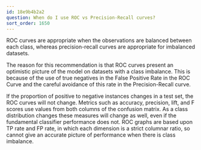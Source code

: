 ```yaml
---
id: 18e9b4b2a2
question: When do I use ROC vs Precision-Recall curves?
sort_order: 1650
---
```


ROC curves are appropriate when the observations are balanced between each class, whereas precision-recall curves are appropriate for imbalanced datasets.

The reason for this recommendation is that ROC curves present an optimistic picture of the model on datasets with a class imbalance. This is because of the use of true negatives in the False Positive Rate in the ROC Curve and the careful avoidance of this rate in the Precision-Recall curve.

If the proportion of positive to negative instances changes in a test set, the ROC curves will not change. Metrics such as accuracy, precision, lift, and F scores use values from both columns of the confusion matrix. As a class distribution changes these measures will change as well, even if the fundamental classifier performance does not. ROC graphs are based upon TP rate and FP rate, in which each dimension is a strict columnar ratio, so cannot give an accurate picture of performance when there is class imbalance.